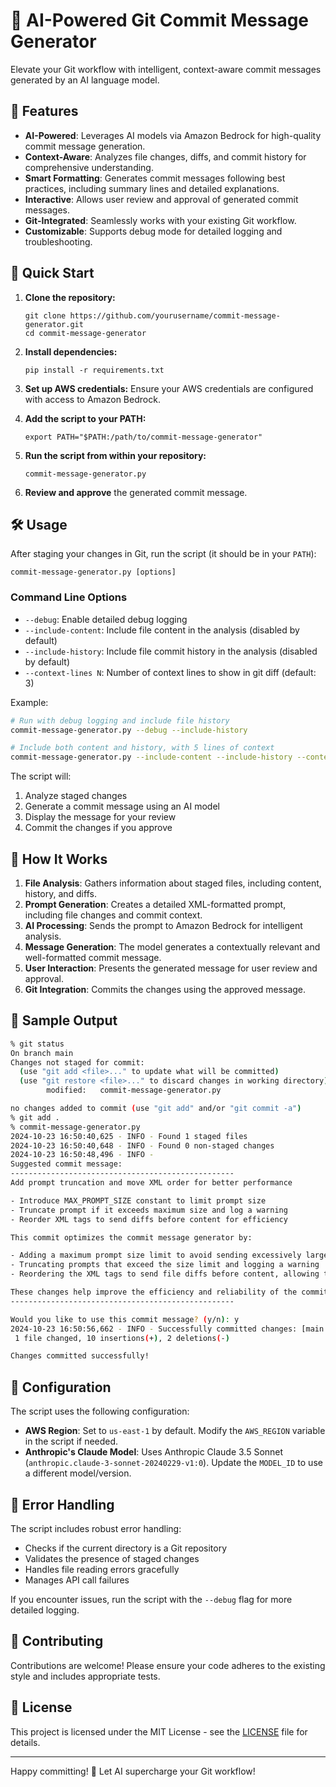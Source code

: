 # 🤖 AI-Powered Git Commit Message Generator

Elevate your Git workflow with intelligent, context-aware commit messages generated by an AI language model.

## 🌟 Features

- **AI-Powered**: Leverages AI models via Amazon Bedrock for high-quality commit message generation.
- **Context-Aware**: Analyzes file changes, diffs, and commit history for comprehensive understanding.
- **Smart Formatting**: Generates commit messages following best practices, including summary lines and detailed explanations.
- **Interactive**: Allows user review and approval of generated commit messages.
- **Git-Integrated**: Seamlessly works with your existing Git workflow.
- **Customizable**: Supports debug mode for detailed logging and troubleshooting.

## 🚀 Quick Start

1. **Clone the repository:**
   ```
   git clone https://github.com/yourusername/commit-message-generator.git
   cd commit-message-generator
   ```

2. **Install dependencies:**
   ```
   pip install -r requirements.txt
   ```

3. **Set up AWS credentials:**
   Ensure your AWS credentials are configured with access to Amazon Bedrock.

4. **Add the script to your PATH:**
   ```
   export PATH="$PATH:/path/to/commit-message-generator"
   ```

5. **Run the script from within your repository:**
   ```
   commit-message-generator.py
   ```

5. **Review and approve** the generated commit message.

## 🛠️ Usage

After staging your changes in Git, run the script (it should be in your `PATH`):

```
commit-message-generator.py [options]
```

### Command Line Options

- `--debug`: Enable detailed debug logging
- `--include-content`: Include file content in the analysis (disabled by default)
- `--include-history`: Include file commit history in the analysis (disabled by default)
- `--context-lines N`: Number of context lines to show in git diff (default: 3)

Example:
```bash
# Run with debug logging and include file history
commit-message-generator.py --debug --include-history

# Include both content and history, with 5 lines of context
commit-message-generator.py --include-content --include-history --context-lines 5
```

The script will:
1. Analyze staged changes
2. Generate a commit message using an AI model
3. Display the message for your review
4. Commit the changes if you approve

## 🧠 How It Works

1. **File Analysis**: Gathers information about staged files, including content, history, and diffs.
2. **Prompt Generation**: Creates a detailed XML-formatted prompt, including file changes and commit context.
3. **AI Processing**: Sends the prompt to Amazon Bedrock for intelligent analysis.
4. **Message Generation**: The model generates a contextually relevant and well-formatted commit message.
5. **User Interaction**: Presents the generated message for user review and approval.
6. **Git Integration**: Commits the changes using the approved message.

## 📝 Sample Output

```sh
% git status
On branch main
Changes not staged for commit:
  (use "git add <file>..." to update what will be committed)
  (use "git restore <file>..." to discard changes in working directory)
        modified:   commit-message-generator.py

no changes added to commit (use "git add" and/or "git commit -a")
% git add . 
% commit-message-generator.py
2024-10-23 16:50:40,625 - INFO - Found 1 staged files
2024-10-23 16:50:40,648 - INFO - Found 0 non-staged changes
2024-10-23 16:50:48,496 - INFO - 
Suggested commit message:
--------------------------------------------------
Add prompt truncation and move XML order for better performance

- Introduce MAX_PROMPT_SIZE constant to limit prompt size
- Truncate prompt if it exceeds maximum size and log a warning
- Reorder XML tags to send diffs before content for efficiency

This commit optimizes the commit message generator by:

- Adding a maximum prompt size limit to avoid sending excessively large prompts to the model
- Truncating prompts that exceed the size limit and logging a warning
- Reordering the XML tags to send file diffs before content, allowing the model to process diffs first for better performance

These changes help improve the efficiency and reliability of the commit message generation process, especially for repositories with large files or many changes.
--------------------------------------------------

Would you like to use this commit message? (y/n): y
2024-10-23 16:50:56,662 - INFO - Successfully committed changes: [main 98971fb] Add prompt truncation and move XML order for better performance
 1 file changed, 10 insertions(+), 2 deletions(-)

Changes committed successfully!
```

## 🔧 Configuration

The script uses the following configuration:

- **AWS Region**: Set to `us-east-1` by default. Modify the `AWS_REGION` variable in the script if needed.
- **Anthropic's Claude Model**: Uses Anthropic Claude 3.5 Sonnet (`anthropic.claude-3-sonnet-20240229-v1:0`). Update the `MODEL_ID` to use a different model/version.

## 🚨 Error Handling

The script includes robust error handling:

- Checks if the current directory is a Git repository
- Validates the presence of staged changes
- Handles file reading errors gracefully
- Manages API call failures

If you encounter issues, run the script with the `--debug` flag for more detailed logging.

## 🤝 Contributing

Contributions are welcome! Please ensure your code adheres to the existing style and includes appropriate tests.

## 📄 License

This project is licensed under the MIT License - see the [LICENSE](LICENSE) file for details.

---

Happy committing! 🎉 Let AI supercharge your Git workflow!
